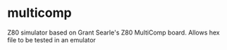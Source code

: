 # multicomp
Z80 simulator based on Grant Searle's Z80 MultiComp board. Allows hex file to be tested in an emulator
